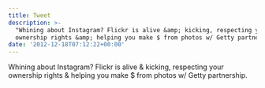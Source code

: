 ```yaml
---
title: Tweet
description: >-
  "Whining about Instagram? Flickr is alive &amp; kicking, respecting your
  ownership rights &amp; helping you make $ from photos w/ Getty partnership."
date: '2012-12-18T07:12:22+00:00'
---
```

Whining about Instagram? Flickr is alive &amp; kicking, respecting your ownership rights &amp; helping you make $ from photos w/ Getty partnership.

